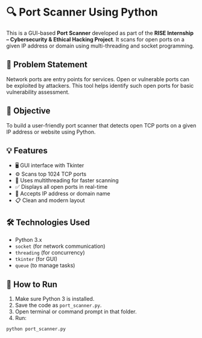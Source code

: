# 🔍 Port Scanner Using Python

This is a GUI-based **Port Scanner** developed as part of the **RISE Internship – Cybersecurity & Ethical Hacking Project**. It scans for open ports on a given IP address or domain using multi-threading and socket programming.


## 📌 Problem Statement

Network ports are entry points for services. Open or vulnerable ports can be exploited by attackers. This tool helps identify such open ports for basic vulnerability assessment.


## 🎯 Objective

To build a user-friendly port scanner that detects open TCP ports on a given IP address or website using Python.


## 💡 Features

- 🖥️ GUI interface with Tkinter
- ⚙️ Scans top 1024 TCP ports
- 🧵 Uses multithreading for faster scanning
- ✅ Displays all open ports in real-time
- 📶 Accepts IP address or domain name
- 📋 Clean and modern layout


## 🛠️ Technologies Used

- Python 3.x
- `socket` (for network communication)
- `threading` (for concurrency)
- `tkinter` (for GUI)
- `queue` (to manage tasks)

## 🚀 How to Run

1. Make sure Python 3 is installed.
2. Save the code as `port_scanner.py`.
3. Open terminal or command prompt in that folder.
4. Run:

```bash
python port_scanner.py


